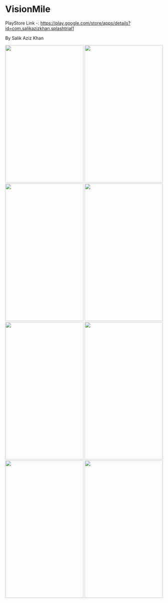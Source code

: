 # VisionMile

PlayStore Link -: https://play.google.com/store/apps/details?id=com.salikazizkhan.splashtrial1

By Salik Aziz Khan

<img src="https://user-images.githubusercontent.com/76683360/151568563-29a037c3-41c7-44ce-9e7f-2dc6501d5cd3.png" width="250" height="440" />


<img src="https://user-images.githubusercontent.com/76683360/151568578-28ba704c-6cf8-4a65-a650-a32ec4c46def.png" width="250" height="440" />


<img src="https://user-images.githubusercontent.com/76683360/151568583-bfcd7769-d7e3-43f5-9647-79a4224141c2.png" width="250" height="440" />


<img src="https://user-images.githubusercontent.com/76683360/151568586-ac8715fd-cefc-4287-8676-248238b0e10d.png" width="250" height="440" />


<img src="https://user-images.githubusercontent.com/76683360/151568591-0f015e36-831d-4fda-b932-ddd66b72f409.png" width="250" height="440" />


<img src="https://user-images.githubusercontent.com/76683360/151568595-9eae4a41-ff69-42f8-8456-ede74df7569c.png" width="250" height="440" />


<img src="https://user-images.githubusercontent.com/76683360/151568601-50d0d3b9-b389-4531-beb4-235bf5d74051.png" width="250" height="440" />


<img src="https://user-images.githubusercontent.com/76683360/151568604-28af5e76-619a-48d5-ac14-673ce5a236a2.png" width="250" height="440" />


